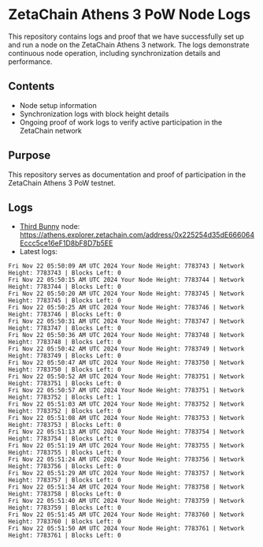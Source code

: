 # ZetaChain Athens 3 PoW Node Logs
This repository contains logs and proof that we have successfully set up and run a node on the ZetaChain Athens 3 network. The logs demonstrate continuous node operation, including synchronization details and performance.

## Contents
- Node setup information
- Synchronization logs with block height details
- Ongoing proof of work logs to verify active participation in the ZetaChain network

## Purpose
This repository serves as documentation and proof of participation in the ZetaChain Athens 3 PoW testnet.

## Logs

- [Third Bunny](https://thirdbunny.xyz/) node: https://athens.explorer.zetachain.com/address/0x225254d35dE666064Eccc5ce16eF1D8bF8D7b5EE
- Latest logs:
```
Fri Nov 22 05:50:09 AM UTC 2024 Your Node Height: 7783743 | Network Height: 7783743 | Blocks Left: 0
Fri Nov 22 05:50:15 AM UTC 2024 Your Node Height: 7783744 | Network Height: 7783744 | Blocks Left: 0
Fri Nov 22 05:50:20 AM UTC 2024 Your Node Height: 7783745 | Network Height: 7783745 | Blocks Left: 0
Fri Nov 22 05:50:25 AM UTC 2024 Your Node Height: 7783746 | Network Height: 7783746 | Blocks Left: 0
Fri Nov 22 05:50:31 AM UTC 2024 Your Node Height: 7783747 | Network Height: 7783747 | Blocks Left: 0
Fri Nov 22 05:50:36 AM UTC 2024 Your Node Height: 7783748 | Network Height: 7783748 | Blocks Left: 0
Fri Nov 22 05:50:42 AM UTC 2024 Your Node Height: 7783749 | Network Height: 7783749 | Blocks Left: 0
Fri Nov 22 05:50:47 AM UTC 2024 Your Node Height: 7783750 | Network Height: 7783750 | Blocks Left: 0
Fri Nov 22 05:50:52 AM UTC 2024 Your Node Height: 7783751 | Network Height: 7783751 | Blocks Left: 0
Fri Nov 22 05:50:57 AM UTC 2024 Your Node Height: 7783751 | Network Height: 7783752 | Blocks Left: 1
Fri Nov 22 05:51:03 AM UTC 2024 Your Node Height: 7783752 | Network Height: 7783752 | Blocks Left: 0
Fri Nov 22 05:51:08 AM UTC 2024 Your Node Height: 7783753 | Network Height: 7783753 | Blocks Left: 0
Fri Nov 22 05:51:13 AM UTC 2024 Your Node Height: 7783754 | Network Height: 7783754 | Blocks Left: 0
Fri Nov 22 05:51:19 AM UTC 2024 Your Node Height: 7783755 | Network Height: 7783755 | Blocks Left: 0
Fri Nov 22 05:51:24 AM UTC 2024 Your Node Height: 7783756 | Network Height: 7783756 | Blocks Left: 0
Fri Nov 22 05:51:29 AM UTC 2024 Your Node Height: 7783757 | Network Height: 7783757 | Blocks Left: 0
Fri Nov 22 05:51:34 AM UTC 2024 Your Node Height: 7783758 | Network Height: 7783758 | Blocks Left: 0
Fri Nov 22 05:51:40 AM UTC 2024 Your Node Height: 7783759 | Network Height: 7783759 | Blocks Left: 0
Fri Nov 22 05:51:45 AM UTC 2024 Your Node Height: 7783760 | Network Height: 7783760 | Blocks Left: 0
Fri Nov 22 05:51:50 AM UTC 2024 Your Node Height: 7783761 | Network Height: 7783761 | Blocks Left: 0
```

